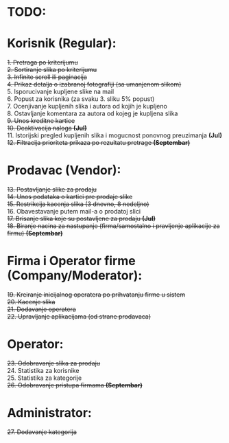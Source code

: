 # TODO:


# Korisnik (Regular):
~~1. Pretraga po kriterijumu~~  
~~2. Sortiranje slika po kriterijumu~~    
~~3. Infinite scroll ili paginacija~~  
~~4. Prikaz detalja o izabranoj fotografiji (sa umanjenom slikom)~~    
5. Isporucivanje kupljene slike na mail  
6. Popust za korisnika (za svaku 3. sliku 5% popust)  
7. Ocenjivanje kupljenih slika i autora od kojih je kupljeno  
8. Ostavljanje komentara za autora od kojeg je kupljena slika  
~~9. Unos kreditne kartice~~  
~~10. Deaktivacija naloga **(Jul)**~~  
11. Istorijski pregled kupljenih slika i mogucnost ponovnog preuzimanja **(Jul)**  
~~12. Filtracija prioriteta prikaza po rezultatu pretrage **(Septembar)**~~    
# Prodavac (Vendor):
~~13. Postavljanje slike za prodaju~~  
~~14. Unos podataka o kartici pre prodaje slike~~  
~~15. Restrikcija kacenja slika (3 dnevno, 8 nedeljno)~~    
16. Obavestavanje putem mail-a o prodatoj slici  
~~17. Brisanje slika koje su postavljene za prodaju **(Jul)**~~    
~~18. Biranje nacina za nastupanje (firma/samostalno i pravljenje aplikacije za firmu) **(Septembar)**~~  


# Firma i Operator firme (Company/Moderator):
~~19. Kreiranje inicijalnog operatera po prihvatanju firme u sistem~~    
~~20. Kacenje slika~~  
~~21. Dodavanje operatera~~  
~~22. Upravljanje aplikacijama (od strane prodavaca)~~  

# Operator:
~~23. Odobravanje slika za prodaju~~    
24. Statistika za korisnike  
25. Statistika za kategorije  
~~26. Odobravanje pristupa firmama  **(Septembar)**~~    


# Administrator: 
~~27. Dodavanje kategorija~~  

